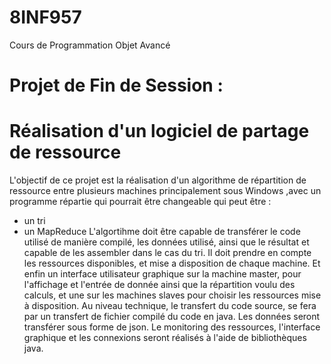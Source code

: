 # 8INF957
Cours de Programmation Objet Avancé

# Projet de Fin de Session : 
# Réalisation d'un logiciel de partage de ressource

L'objectif de ce projet est la réalisation d'un algorithme de répartition de ressource entre plusieurs machines principalement sous Windows ,avec un programme répartie qui pourrait être changeable qui peut être : 
- un tri
- un MapReduce
L'algortihme doit être capable de transférer le code utilisé de manière compilé, les données utilisé, ainsi que le résultat et capable de les assembler dans le cas du tri. Il doit prendre en compte les ressources disponibles, et mise a disposition de chaque machine. Et enfin un interface utilisateur graphique sur la machine master, pour l'affichage et l'entrée de donnée ainsi que la répartition voulu des calculs, et une sur les machines slaves pour choisir les ressources mise à disposition.
Au niveau technique, le transfert du code source, se fera par un transfert de fichier compilé du code en java. Les données seront transférer sous forme de json. Le monitoring des ressources, l'interface graphique et les connexions seront réalisés à l'aide de bibliothèques java.
